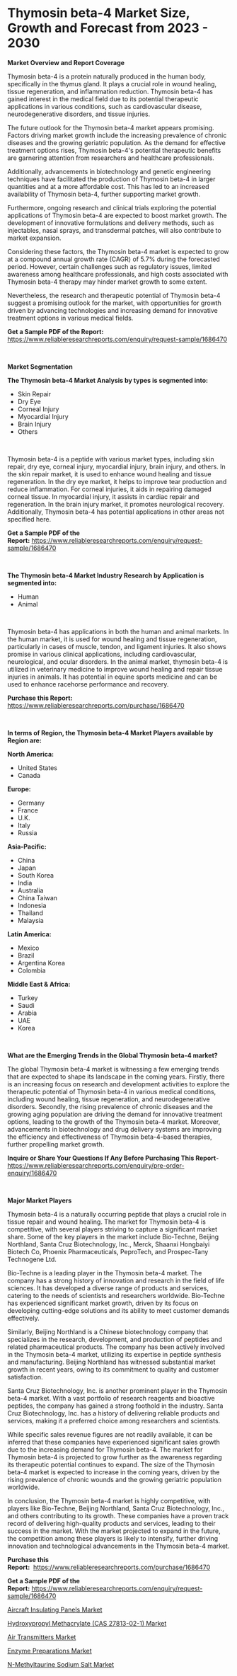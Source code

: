 <p><h1>Thymosin beta-4 Market Size, Growth and Forecast from 2023 - 2030</h1></p><p><strong>Market Overview and Report Coverage</strong></p>
<p><p>Thymosin beta-4 is a protein naturally produced in the human body, specifically in the thymus gland. It plays a crucial role in wound healing, tissue regeneration, and inflammation reduction. Thymosin beta-4 has gained interest in the medical field due to its potential therapeutic applications in various conditions, such as cardiovascular disease, neurodegenerative disorders, and tissue injuries.</p><p>The future outlook for the Thymosin beta-4 market appears promising. Factors driving market growth include the increasing prevalence of chronic diseases and the growing geriatric population. As the demand for effective treatment options rises, Thymosin beta-4's potential therapeutic benefits are garnering attention from researchers and healthcare professionals.</p><p>Additionally, advancements in biotechnology and genetic engineering techniques have facilitated the production of Thymosin beta-4 in larger quantities and at a more affordable cost. This has led to an increased availability of Thymosin beta-4, further supporting market growth.</p><p>Furthermore, ongoing research and clinical trials exploring the potential applications of Thymosin beta-4 are expected to boost market growth. The development of innovative formulations and delivery methods, such as injectables, nasal sprays, and transdermal patches, will also contribute to market expansion.</p><p>Considering these factors, the Thymosin beta-4 market is expected to grow at a compound annual growth rate (CAGR) of 5.7% during the forecasted period. However, certain challenges such as regulatory issues, limited awareness among healthcare professionals, and high costs associated with Thymosin beta-4 therapy may hinder market growth to some extent.</p><p>Nevertheless, the research and therapeutic potential of Thymosin beta-4 suggest a promising outlook for the market, with opportunities for growth driven by advancing technologies and increasing demand for innovative treatment options in various medical fields.</p></p>
<p><strong>Get a Sample PDF of the Report:</strong> <a href="https://www.reliableresearchreports.com/enquiry/request-sample/1686470">https://www.reliableresearchreports.com/enquiry/request-sample/1686470</a></p>
<p>&nbsp;</p>
<p><strong>Market Segmentation</strong></p>
<p><strong>The Thymosin beta-4 Market Analysis by types is segmented into:</strong></p>
<p><ul><li>Skin Repair</li><li>Dry Eye</li><li>Corneal Injury</li><li>Myocardial Injury</li><li>Brain Injury</li><li>Others</li></ul></p>
<p>&nbsp;</p>
<p><p>Thymosin beta-4 is a peptide with various market types, including skin repair, dry eye, corneal injury, myocardial injury, brain injury, and others. In the skin repair market, it is used to enhance wound healing and tissue regeneration. In the dry eye market, it helps to improve tear production and reduce inflammation. For corneal injuries, it aids in repairing damaged corneal tissue. In myocardial injury, it assists in cardiac repair and regeneration. In the brain injury market, it promotes neurological recovery. Additionally, Thymosin beta-4 has potential applications in other areas not specified here.</p></p>
<p><strong>Get a Sample PDF of the Report:</strong>&nbsp;<a href="https://www.reliableresearchreports.com/enquiry/request-sample/1686470">https://www.reliableresearchreports.com/enquiry/request-sample/1686470</a></p>
<p>&nbsp;</p>
<p><strong>The Thymosin beta-4 Market Industry Research by Application is segmented into:</strong></p>
<p><ul><li>Human</li><li>Animal</li></ul></p>
<p>&nbsp;</p>
<p><p>Thymosin beta-4 has applications in both the human and animal markets. In the human market, it is used for wound healing and tissue regeneration, particularly in cases of muscle, tendon, and ligament injuries. It also shows promise in various clinical applications, including cardiovascular, neurological, and ocular disorders. In the animal market, thymosin beta-4 is utilized in veterinary medicine to improve wound healing and repair tissue injuries in animals. It has potential in equine sports medicine and can be used to enhance racehorse performance and recovery.</p></p>
<p><strong>Purchase this Report:</strong>&nbsp; <a href="https://www.reliableresearchreports.com/purchase/1686470">https://www.reliableresearchreports.com/purchase/1686470</a></p>
<p>&nbsp;</p>
<p><strong>In terms of Region, the Thymosin beta-4 Market Players available by Region are:</strong></p>
<p>
    <p> <strong> North America: </strong>
        <ul>
            <li>United States</li>
            <li>Canada</li>
        </ul>
        </p> 
    <p> <strong> Europe: </strong>
        <ul>
            <li>Germany</li>
            <li>France</li>
            <li>U.K.</li>
            <li>Italy</li>
            <li>Russia</li>
        </ul>
        </p> 
    <p> <strong> Asia-Pacific: </strong>
        <ul>
            <li>China</li>
            <li>Japan</li>
            <li>South Korea</li>
            <li>India</li>
            <li>Australia</li>
            <li>China Taiwan</li>
            <li>Indonesia</li>
            <li>Thailand</li>
            <li>Malaysia</li>
        </ul>
        </p> 
    <p> <strong> Latin America: </strong>
        <ul>
            <li>Mexico</li>
            <li>Brazil</li>
            <li>Argentina Korea</li>
            <li>Colombia</li>
        </ul>
        </p> 
    <p> <strong> Middle East & Africa: </strong>
        <ul>
            <li>Turkey</li>
            <li>Saudi</li>
            <li>Arabia</li>
            <li>UAE</li>
            <li>Korea</li>
        </ul>
    </p>
    </p>
<p>&nbsp;</p>
<p><strong>What are the Emerging Trends in the Global Thymosin beta-4 market?</strong></p>
<p><p>The global Thymosin beta-4 market is witnessing a few emerging trends that are expected to shape its landscape in the coming years. Firstly, there is an increasing focus on research and development activities to explore the therapeutic potential of Thymosin beta-4 in various medical conditions, including wound healing, tissue regeneration, and neurodegenerative disorders. Secondly, the rising prevalence of chronic diseases and the growing aging population are driving the demand for innovative treatment options, leading to the growth of the Thymosin beta-4 market. Moreover, advancements in biotechnology and drug delivery systems are improving the efficiency and effectiveness of Thymosin beta-4-based therapies, further propelling market growth.</p></p>
<p><strong>Inquire or Share Your Questions If Any Before Purchasing This Report</strong>- <a href="https://www.reliableresearchreports.com/enquiry/pre-order-enquiry/1686470">https://www.reliableresearchreports.com/enquiry/pre-order-enquiry/1686470</a></p>
<p>&nbsp;</p>
<p><strong>Major Market Players</strong></p>
<p><p>Thymosin beta-4 is a naturally occurring peptide that plays a crucial role in tissue repair and wound healing. The market for Thymosin beta-4 is competitive, with several players striving to capture a significant market share. Some of the key players in the market include Bio-Techne, Beijing Northland, Santa Cruz Biotechnology, Inc., Merck, Shaanxi Hongbaiyi Biotech Co, Phoenix Pharmaceuticals, PeproTech, and Prospec-Tany Technogene Ltd.</p><p>Bio-Techne is a leading player in the Thymosin beta-4 market. The company has a strong history of innovation and research in the field of life sciences. It has developed a diverse range of products and services, catering to the needs of scientists and researchers worldwide. Bio-Techne has experienced significant market growth, driven by its focus on developing cutting-edge solutions and its ability to meet customer demands effectively.</p><p>Similarly, Beijing Northland is a Chinese biotechnology company that specializes in the research, development, and production of peptides and related pharmaceutical products. The company has been actively involved in the Thymosin beta-4 market, utilizing its expertise in peptide synthesis and manufacturing. Beijing Northland has witnessed substantial market growth in recent years, owing to its commitment to quality and customer satisfaction.</p><p>Santa Cruz Biotechnology, Inc. is another prominent player in the Thymosin beta-4 market. With a vast portfolio of research reagents and bioactive peptides, the company has gained a strong foothold in the industry. Santa Cruz Biotechnology, Inc. has a history of delivering reliable products and services, making it a preferred choice among researchers and scientists.</p><p>While specific sales revenue figures are not readily available, it can be inferred that these companies have experienced significant sales growth due to the increasing demand for Thymosin beta-4. The market for Thymosin beta-4 is projected to grow further as the awareness regarding its therapeutic potential continues to expand. The size of the Thymosin beta-4 market is expected to increase in the coming years, driven by the rising prevalence of chronic wounds and the growing geriatric population worldwide.</p><p>In conclusion, the Thymosin beta-4 market is highly competitive, with players like Bio-Techne, Beijing Northland, Santa Cruz Biotechnology, Inc., and others contributing to its growth. These companies have a proven track record of delivering high-quality products and services, leading to their success in the market. With the market projected to expand in the future, the competition among these players is likely to intensify, further driving innovation and technological advancements in the Thymosin beta-4 market.</p></p>
<p><strong>Purchase this Report:</strong>&nbsp;&nbsp;<a href="https://www.reliableresearchreports.com/purchase/1686470">https://www.reliableresearchreports.com/purchase/1686470</a></p>
<p></p>
<p><strong>Get a Sample PDF of the Report:</strong>&nbsp;<a href="https://www.reliableresearchreports.com/enquiry/request-sample/1686470">https://www.reliableresearchreports.com/enquiry/request-sample/1686470</a></p>
<p><p><a href="https://www.linkedin.com/pulse/aircraft-insulating-panels-market-insights-players-forecast/">Aircraft Insulating Panels Market</a></p><p><a href="https://github.com/virtuosemr/Market-Research-Report-List-1/blob/main/hydroxypropyl-methacrylate-cas-27813-02-1-market.md">Hydroxypropyl Methacrylate (CAS 27813-02-1) Market</a></p><p><a href="https://medium.com/@yashreports27/air-transmitters-market-research-report-its-history-and-forecast-2023-to-2030-f5cf2ccbf7e2">Air Transmitters Market</a></p><p><a href="https://www.linkedin.com/pulse/enzyme-preparations-market-share-amp-new-trends-analysis/">Enzyme Preparations Market</a></p><p><a href="https://medium.com/@shivay151299/n-methyltaurine-sodium-salt-market-trends-and-market-analysis-forecasted-for-period-2023-2030-266b973d7ac0">N-Methyltaurine Sodium Salt Market</a></p></p>